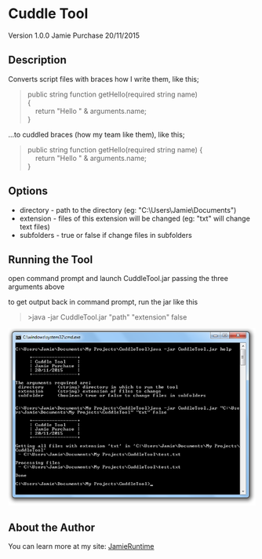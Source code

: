 Cuddle Tool
===========

Version 1.0.0
Jamie Purchase
20/11/2015

Description
-----------

Converts script files with braces how I write them, like this;

<blockquote>
public string function getHello(required string name)<br>
{<br>
&nbsp;&nbsp;&nbsp;&nbsp;return "Hello " & arguments.name;<br>
}
</blockquote>

...to cuddled braces (how my team like them), like this;

<blockquote>
public string function getHello(required string name) {<br>
&nbsp;&nbsp;&nbsp;&nbsp;return "Hello " & arguments.name;<br>
}
</blockquote>

Options
-------

* directory - path to the directory (eg: "C:\Users\Jamie\Documents\")
* extension - files of this extension will be changed (eg: "txt" will change text files)
* subfolders - true or false if change files in subfolders

Running the Tool
----------------

open command prompt and launch CuddleTool.jar passing the three arguments above

to get output back in command prompt, run the jar like this
<blockquote>
	>java -jar CuddleTool.jar "path" "extension" false
</blockquote>

![cmd](https://github.com/JamieRuntime/CuddleTool/blob/master/images/cmd.png?raw=true "Command Prompt")

About the Author
----------------

You can learn more at my site: <a href = "https://jamieruntime.wordpress.com/" target = "_blank">JamieRuntime</a>